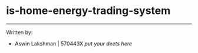 # is-home-energy-trading-system
---
Written by:
 - Aswin Lakshman | 570443X
 _put your deets here_
 